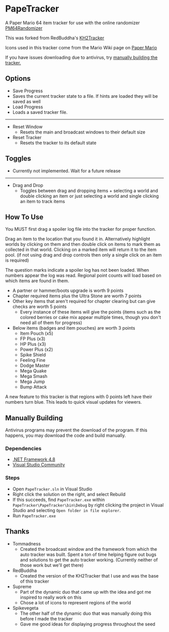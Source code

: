 # PapeTracker

A Paper Mario 64 item tracker for use with the online randomizer [PM64Randomizer](https://pm64randomizer.com)

This was forked from RedBuddha's [KH2Tracker](https://github.com/Red-Buddha/KH2Tracker)

Icons used in this tracker come from the Mario Wiki page on [Paper Mario](https://www.mariowiki.com/Paper_Mario)

If you have issues downloading due to antivirus, try [manually building the tracker.](#manually-building)

## Options

- Save Progress
- Saves the current tracker state to a file. If hints are loaded they will be saved as well
- Load Progress
- Loads a saved tracker file.

---

- Reset Window
  - Resets the main and broadcast windows to their default size
- Reset Tracker
  - Resets the tracker to its default state

## Toggles

- Currently not implemented. Wait for a future release

---

- Drag and Drop
  - Toggles between drag and dropping items + selecting a world and double clicking an item or just selecting a world and single clicking an item to track items

## How To Use

You MUST first drag a spoiler log file into the tracker for proper function.

Drag an item to the location that you found it in. Alternatively highlight worlds by clicking on them and then double click on items to mark them as collected in that world. Clicking on a marked item will return it to the item pool. (if not using drag and drop controls then only a single click on an item is required)

The question marks indicate a spoiler log has not been loaded. When numbers appear the log was read. Regional point counts will load based on which items are found in them.

- A partner or hammer/boots upgrade is worth 9 points
- Chapter required items plus the Ultra Stone are worth 7 points
- Other key items that aren't required for chapter clearing but can give checks are worth 5 points
  - Every instance of these items will give the points (items such as the colored berries or cake mix appear multiple times, though you don't need all of them for progress)
- Below items (badges and item pouches) are worth 3 points
  - Item Pouch (x5)
  - FP Plus (x3)
  - HP Plus (x3)
  - Power Plus (x2)
  - Spike Shield
  - Feeling Fine
  - Dodge Master
  - Mega Quake
  - Mega Smash
  - Mega Jump
  - Bump Attack

A new feature to this tracker is that regions with 0 points left have their numbers turn blue. This leads to quick visual updates for viewers.

## Manually Building

Antivirus programs may prevent the download of the program. If this happens, you may download the code and build manually.

### Dependencies

- [.NET Framework 4.8](https://dotnet.microsoft.com/en-us/download/dotnet-framework/net48)
- [Visual Studio Community](https://visualstudio.microsoft.com/free-developer-offers/)

### Steps

- Open `PapeTracker.sln` in Visual Studio
- Right click the solution on the right, and select Rebuild
- If this succeeds, find `PapeTracker.exe` within `PapeTracker\PapeTracker\bin\Debug` by right clicking the project in Visual Studio and selecting `Open folder in file explorer`.
- Run `PapeTracker.exe`

## Thanks

- Tommadness
  - Created the broadcast window and the framework from which the auto tracker was built. Spent a ton of time helping figure out bugs and solutions to get the auto tracker working. (Currently neither of those work but we'll get there)
- RedBuddha
  - Created the version of the KH2Tracker that I use and was the base of this tracker
- Supreme
  - Part of the dynamic duo that came up with the idea and got me inspired to really work on this
  - Chose a lot of icons to represent regions of the world
- Spikevegeta
  - The other half of the dynamic duo that was manually doing this before I made the tracker
  - Gave me good ideas for displaying progress throughout the seed
